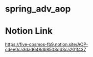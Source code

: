 # spring_adv_aop

# Notion Link
https://five-cosmos-fb9.notion.site/AOP-cdee0ca3dad648db8503dd3ca201f437
